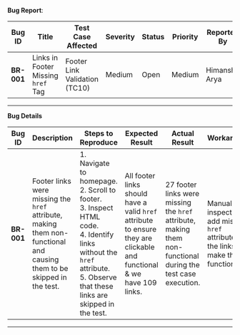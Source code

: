 **Bug Report**:

| **Bug ID** | **Title**                          | **Test Case Affected**        | **Severity** | **Status** | **Priority** | **Reported By** | **Date Reported** | **Environment** | **Test Case ID** |
| ---------- | ---------------------------------- | ----------------------------- | ------------ | ---------- | ------------ | --------------- | ----------------- | --------------- | ---------------- |
| **BR-001** | Links in Footer Missing `href` Tag | Footer Link Validation (TC10) | Medium       | Open       | Medium       | Himanshu Arya   | April 1, 2025     | Production      | TC10             |

---

**Bug Details**

| **Bug ID** | **Description**                                                                                                        | **Steps to Reproduce**                                                                                                                                                                       | **Expected Result**                                                                                                    | **Actual Result**                                                                                             | **Workaround**                                                                           |
| ---------- | ---------------------------------------------------------------------------------------------------------------------- | -------------------------------------------------------------------------------------------------------------------------------------------------------------------------------------------- | ---------------------------------------------------------------------------------------------------------------------- | ------------------------------------------------------------------------------------------------------------- | ---------------------------------------------------------------------------------------- |
| **BR-001** | Footer links were missing the `href` attribute, making them non-functional and causing them to be skipped in the test. | 1. Navigate to homepage. <br> 2. Scroll to footer. <br> 3. Inspect HTML code. <br> 4. Identify links without the `href` attribute. <br> 5. Observe that these links are skipped in the test. | All footer links should have a valid `href` attribute to ensure they are clickable and functional & we have 109 links. | 27 footer links were missing the `href` attribute, making them non-functional during the test case execution. | Manually inspect and add missing `href` attributes to the links to make them functional. |

---
